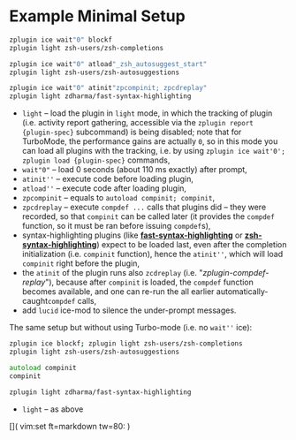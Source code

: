 # Example Minimal Setup

```zsh
zplugin ice wait"0" blockf
zplugin light zsh-users/zsh-completions

zplugin ice wait"0" atload"_zsh_autosuggest_start"
zplugin light zsh-users/zsh-autosuggestions

zplugin ice wait"0" atinit"zpcompinit; zpcdreplay"
zplugin light zdharma/fast-syntax-highlighting
```

 - `light` – load the plugin in `light` mode, in which the tracking of plugin (i.e. activity report gathering, accessible via the `zplugin report {plugin-spec}` subcommand) is being disabled; note that for TurboMode, the performance gains are actually `0`, so in this mode you can load all plugins with the tracking, i.e. by using `zplugin ice wait'0'; zplugin load {plugin-spec}` commands,
 - `wait"0"` – load 0 seconds (about 110 ms exactly) after prompt,
 - `atinit''` – execute code before loading plugin,
 - `atload''` – execute code after loading plugin,
 - `zpcompinit` – equals to `autoload compinit; compinit`,
 - `zpcdreplay` – execute `compdef ...` calls that plugins did – they were recorded, so that `compinit` can be called later (it provides the `compdef` function, so it must be ran before issuing `compdef`s),
 - syntax-highlighting plugins (like [**fast-syntax-highlighting**](https://github.com/zdharma/fast-syntax-highlighting) or [**zsh-syntax-highlighting**](https://github.com/zsh-users/zsh-syntax-highlighting)) expect to be loaded last, even after the completion initialization (i.e. `compinit` function), hence the `atinit''`, which will load `compinit` right before the plugin,
 - the `atinit` of the plugin runs also `zcdreplay` (i.e. "*zplugin-compdef-replay*"), because after `compinit` is loaded, the `compdef` function becomes available, and one can re-run the all earlier automatically-caught`compdef` calls,
 - add `lucid` ice-mod to silence the under-prompt messages.

The same setup but without using Turbo-mode (i.e. no `wait''` ice):

```zsh
zplugin ice blockf; zplugin light zsh-users/zsh-completions
zplugin light zsh-users/zsh-autosuggestions

autoload compinit
compinit

zplugin light zdharma/fast-syntax-highlighting
```

 - `light` – as above

[]( vim:set ft=markdown tw=80: )
